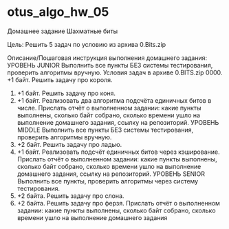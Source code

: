 # otus_algo_hw_05
Домашнее задание
Шахматные биты

Цель:
Решить 5 задач по условию из архива 0.Bits.zip


Описание/Пошаговая инструкция выполнения домашнего задания:
УРОВЕНЬ JUNIOR
Выполнить все пункты БЕЗ системы тестирования, проверить алгоритмы вручную.
Условия задач в архиве 0.BITS.zip
0000. +1 байт. Решить задачу про короля.
0001. +1 байт. Решить задачу про коня.
0010. +1 байт. Реализовать два алгоритма подсчёта единичных битов в числе.
Прислать отчёт о выполненном задании:
какие пункты выполнены, сколько байт собрано, сколько времени ушло на выполнение домашнего задания, ссылку на репозиторий.
УРОВЕНЬ MIDDLE
Выполнить все пункты БЕЗ системы тестирования, проверить алгоритмы вручную.
0100. +2 байт. Решить задачу про ладью.
0101. +1 байт. Реализовать подсчёт единичных битов через кэширование.
Прислать отчёт о выполненном задании:
какие пункты выполнены, сколько байт собрано, сколько времени ушло на выполнение домашнего задания, ссылку на репозиторий.
УРОВЕНЬ SENIOR
Выполнить все пункты, проверить алгоритмы через систему тестирования.
1001. +2 байта. Решить задачу про слона.
1010. +2 байта. Решить задачу про ферзя.
Прислать отчёт о выполненном задании:
какие пункты выполнены, сколько байт собрано, сколько времени ушло на выполнение домашнего задания
